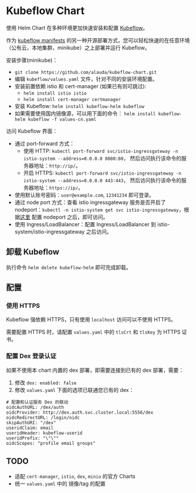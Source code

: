 # Kubeflow Chart

使用 Helm Chart 在多种环境更加快速安装和配置 [Kubeflow](https://www.kubeflow.org/)。

作为 [kubeflow manifests](https://github.com/kubeflow/manifests) 的另一种开源部署方式，您可以轻松快速的在任意环境（公有云，本地集群，minikube）之上部署并运行 Kubeflow。

安装步骤(minikube)：

- `git clone https://github.com/alauda/kubeflow-chart.git`
- 编辑 `kubeflow/values.yaml` 文件，针对不同的安装环境配置。
- 安装前置依赖 istio 和 cert-manager (如果已有则可跳过):
  - `helm install istio istio`
  - `helm install cert-manager certmanager`
- 安装 Kubeflow: `helm install kubeflow-helm kubeflow`
- 如果需要使用国内镜像源，可以用下面的命令：
  `helm install kubeflow-helm kubeflow -f values-cn.yaml`

访问 Kubeflow 界面：

- 通过 port-forward 方式：
  - 使用 HTTP: `kubectl port-forward svc/istio-ingressgateway -n istio-system --address=0.0.0.0 8080:80`， 然后访问执行该命令的服务器地址：`http://ip/`。
  - 开启 HTTPS: `kubectl port-forward svc/istio-ingressgateway -n istio-system --address=0.0.0.0 443:443`， 然后访问执行该命令的服务器地址：`https://ip/`。
- 使用默认账号密码：`user@example.com`, `12341234` 即可登录。
- 通过 node port 方式：查看 istio ingressgateway 服务是否开启了 nodeport：`kubectl -n istio-system get svc istio-ingressgateway`，根据[这里](https://kubernetes.io/zh/docs/concepts/services-networking/service/#type-nodeport) 配置 nodeport 之后，即可访问。
- 使用 Ingress/LoadBalancer：配置 Ingress/LoadBalancer 到 istio-system/istio-ingressgateway 之后访问。

## 卸载 Kubeflow

执行命令 `helm delete kubeflow-helm` 即可完成卸载。

## 配置

### 使用 HTTPS

Kubeflow 强依赖 HTTPS，只有使用 `localhost` 访问可以不使用 HTTPS。

需要配置 HTTPS 时，请配置 `values.yaml` 中的 `tlsCrt` 和 `tlsKey` 为 HTTPS 证书。

### 配置 Dex 登录认证

如果不使用本 chart 内置的 dex 部署，即需要连接到已有的 dex 部署，需要：

1. 修改 `dex: enabled: false`
2. 修改 `values.yaml` 下面的选项已联通您已有的 dex：
```
# 配置和认证服务 Dex 的联动
oidcAuthURL: /dex/auth
oidcProvider: http://dex.auth.svc.cluster.local:5556/dex
oidcRedirectURL: /login/oidc
skipAuthURI: "/dex"
useridClaim: email
useridHeader: kubeflow-userid
useridPrefix: "\"\""
oidcScopes: "profile email groups"
```


## TODO

- 适配 `cert-manager`, `istio`, `dex`, `minio` 的官方 Charts
- 统一 `values.yaml` 中的 镜像/tag 的配置
